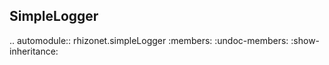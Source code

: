 



SimpleLogger 
---------------

.. automodule:: rhizonet.simpleLogger
   :members:
   :undoc-members:
   :show-inheritance:


